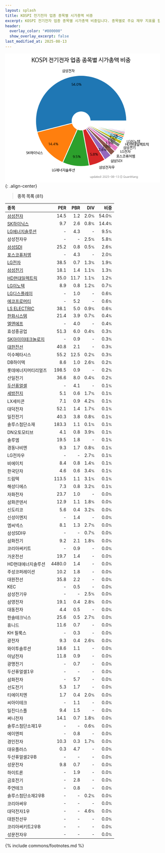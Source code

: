 ```yaml
---
layout: splash
title: KOSPI 전기전자 업종 종목별 시가총액 비중
excerpt: KOSPI 전기전자 업종 종목별 시가총액 비중입니다. 종목별로 주요 재무 지표를 함께 표시합니다.
header:
  overlay_color: "#800000"
  show_overlay_excerpt: false
last_modified_at: 2025-08-13
---
```



![KOSPI 전기전자 업종 종목별 시가총액 비중](/stats/sector/images/kospi_업종_전기전자_종목.png){: .align-center}


> **종목 목록 (81)**<a id="list"></a>

| **종목** | **PER** | **PBR** | **DIV** | **비중** |
| :------- | ------: | ------: | ------: | -------: |
| [삼성전자](/005930/) | 14.5 | 1.2 | 2.0<small>%</small> | 54.0<small>%</small> |
| [SK하이닉스](/000660/) | 9.7 | 2.6 | 0.8<small>%</small> | 14.4<small>%</small> |
| [LG에너지솔루션](/373220/) | - | 4.3 | - | 9.5<small>%</small> |
| 삼성전자우 | - | - | 2.5<small>%</small> | 5.8<small>%</small> |
| [삼성SDI](/006400/) | 25.2 | 0.8 | 0.5<small>%</small> | 2.6<small>%</small> |
| [포스코퓨처엠](/003670/) | - | 4.3 | - | 2.0<small>%</small> |
| [LG전자](/066570/) | 38.5 | 0.7 | 1.3<small>%</small> | 1.9<small>%</small> |
| [삼성전기](/009150/) | 18.1 | 1.4 | 1.1<small>%</small> | 1.3<small>%</small> |
| [HD현대일렉트릭](/267260/) | 35.0 | 11.7 | 1.1<small>%</small> | 1.2<small>%</small> |
| [LG이노텍](/011070/) | 8.9 | 0.8 | 1.2<small>%</small> | 0.7<small>%</small> |
| [LG디스플레이](/034220/) | - | 1.0 | - | 0.6<small>%</small> |
| [에코프로머티](/450080/) | - | 5.2 | - | 0.6<small>%</small> |
| [LS ELECTRIC](/010120/) | 38.1 | 5.0 | 0.9<small>%</small> | 0.6<small>%</small> |
| [한화시스템](/272210/) | 21.4 | 3.9 | 0.7<small>%</small> | 0.4<small>%</small> |
| [엘앤에프](/066970/) | - | 4.0 | - | 0.4<small>%</small> |
| 효성중공업 | 51.3 | 6.0 | 0.4<small>%</small> | 0.3<small>%</small> |
| [SK아이이테크놀로지](/361610/) | - | 0.9 | - | 0.3<small>%</small> |
| [대한전선](/001440/) | 40.8 | 2.1 | - | 0.3<small>%</small> |
| 이수페타시스 | 55.2 | 12.5 | 0.2<small>%</small> | 0.3<small>%</small> |
| DB하이텍 | 8.6 | 1.0 | 2.6<small>%</small> | 0.2<small>%</small> |
| 롯데에너지머티리얼즈 | 198.5 | 0.9 | - | 0.2<small>%</small> |
| 산일전기 | 36.6 | 8.0 | 0.4<small>%</small> | 0.2<small>%</small> |
| [두산퓨얼셀](/336260/) | - | 4.1 | - | 0.1<small>%</small> |
| [세방전지](/004490/) | 5.1 | 0.6 | 1.7<small>%</small> | 0.1<small>%</small> |
| LX세미콘 | 7.1 | 0.9 | 4.2<small>%</small> | 0.1<small>%</small> |
| 대덕전자 | 52.1 | 1.4 | 1.7<small>%</small> | 0.1<small>%</small> |
| 일진전기 | 40.3 | 3.8 | 0.8<small>%</small> | 0.1<small>%</small> |
| 솔루스첨단소재 | 183.3 | 1.1 | 0.1<small>%</small> | 0.1<small>%</small> |
| DN오토모티브 | 4.1 | 0.8 | 3.9<small>%</small> | 0.1<small>%</small> |
| 솔루엠 | 19.5 | 1.8 | - | 0.1<small>%</small> |
| 경동나비엔 | 9.3 | 1.7 | 0.8<small>%</small> | 0.1<small>%</small> |
| LG전자우 | - | - | 2.7<small>%</small> | 0.1<small>%</small> |
| 비에이치 | 8.4 | 0.8 | 1.4<small>%</small> | 0.1<small>%</small> |
| 한국단자 | 4.6 | 0.6 | 3.4<small>%</small> | 0.1<small>%</small> |
| 드림텍 | 113.5 | 1.1 | 3.1<small>%</small> | 0.1<small>%</small> |
| 해성디에스 | 7.3 | 0.8 | 3.2<small>%</small> | 0.1<small>%</small> |
| 자화전자 | 23.7 | 1.0 | - | 0.0<small>%</small> |
| 삼화콘덴서 | 12.9 | 1.1 | 1.8<small>%</small> | 0.0<small>%</small> |
| 신도리코 | 5.6 | 0.4 | 3.2<small>%</small> | 0.0<small>%</small> |
| 신성이엔지 | - | 1.4 | - | 0.0<small>%</small> |
| 엠씨넥스 | 8.1 | 1.3 | 2.7<small>%</small> | 0.0<small>%</small> |
| 삼성SDI우 | - | - | 0.7<small>%</small> | 0.0<small>%</small> |
| 삼화전기 | 9.2 | 2.1 | 1.8<small>%</small> | 0.0<small>%</small> |
| 코리아써키트 | - | 0.9 | - | 0.0<small>%</small> |
| 가온전선 | 19.7 | 1.4 | - | 0.0<small>%</small> |
| HD현대에너지솔루션 | 4480.0 | 1.4 | - | 0.0<small>%</small> |
| 주성코퍼레이션 | 10.2 | 1.8 | - | 0.0<small>%</small> |
| 대원전선 | 35.8 | 2.2 | - | 0.0<small>%</small> |
| KEC | - | 0.5 | - | 0.0<small>%</small> |
| 삼성전기우 | - | - | 2.5<small>%</small> | 0.0<small>%</small> |
| 삼영전자 | 19.1 | 0.4 | 2.8<small>%</small> | 0.0<small>%</small> |
| 대동전자 | 4.4 | 0.5 | - | 0.0<small>%</small> |
| 한솔테크닉스 | 25.6 | 0.5 | 2.7<small>%</small> | 0.0<small>%</small> |
| 휴니드 | 11.6 | 0.7 | - | 0.0<small>%</small> |
| KH 필룩스 | - | 0.3 | - | 0.0<small>%</small> |
| 광전자 | 9.3 | 0.4 | 2.6<small>%</small> | 0.0<small>%</small> |
| 와이투솔루션 | 18.6 | 1.1 | - | 0.0<small>%</small> |
| 아남전자 | 11.8 | 0.9 | - | 0.0<small>%</small> |
| 광명전기 | - | 0.7 | - | 0.0<small>%</small> |
| 두산퓨얼셀1우 | - | - | - | 0.0<small>%</small> |
| 삼화전자 | - | 5.7 | - | 0.0<small>%</small> |
| 선도전기 | 5.3 | 1.7 | - | 0.0<small>%</small> |
| 티에이치엔 | 1.7 | 0.4 | 2.0<small>%</small> | 0.0<small>%</small> |
| 씨아이테크 | - | 1.1 | - | 0.0<small>%</small> |
| 일진디스플 | 9.4 | 1.5 | - | 0.0<small>%</small> |
| 써니전자 | 14.1 | 0.7 | 1.8<small>%</small> | 0.0<small>%</small> |
| 솔루스첨단소재1우 | - | - | 0.6<small>%</small> | 0.0<small>%</small> |
| 에이엔피 | - | 0.8 | - | 0.0<small>%</small> |
| 경인전자 | 10.3 | 0.3 | 1.7<small>%</small> | 0.0<small>%</small> |
| 대유플러스 | 0.3 | 4.7 | - | 0.0<small>%</small> |
| 두산퓨얼셀2우B | - | - | - | 0.0<small>%</small> |
| 성문전자 | 9.8 | 0.7 | - | 0.0<small>%</small> |
| 하이트론 | - | 1.9 | - | 0.0<small>%</small> |
| 금호전기 | - | 2.8 | - | 0.0<small>%</small> |
| 주연테크 | - | 0.8 | - | 0.0<small>%</small> |
| 솔루스첨단소재2우B | - | - | 0.2<small>%</small> | 0.0<small>%</small> |
| 코리아써우 | - | - | - | 0.0<small>%</small> |
| 대덕전자1우 | - | - | 4.6<small>%</small> | 0.0<small>%</small> |
| 대원전선우 | - | - | - | 0.0<small>%</small> |
| 코리아써키트2우B | - | - | - | 0.0<small>%</small> |
| 성문전자우 | - | - | - | 0.0<small>%</small> |

{% include commons/footnotes.md %}